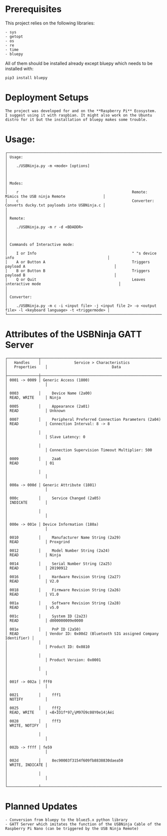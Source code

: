
# Prerequisites

This project relies on the following libraries:
	
	- sys
	- getopt
	- os
	- re
	- time
	- bluepy

All of them should be installed already except bluepy which needs to be installed with:

	pip3 install bluepy

# Deployment Setups

	The project was developed for and on the **Raspberry Pi** Ecosystem.
	I suggest using it with raspbian. It might also work on the Ubuntu distro for it but the installation of bluepy makes some trouble.

# Usage:

	┌──────────────────────────────────────────────────────────────────────────────────────────────────────────────────┐
    │ Usage:                                                                                                           │
    │    ./USBNinja.py -m <mode> [options]                                                                             │
    │                                                                                                                  │
    │ Modes:                                                                                                           │
    │    r                                                   Remote:       Mimics the USB ninja Remote                 │
    │    c                                                   Converter:    Converts ducky.txt payloads into USBNinja.c │
    │                                                                                                                  │
    │ Remote:                                                                                                          │
    │    ./USBNinja.py -m r -d <BDADDR>                                                                                │
    │                                                                                                                  │
    │ Commands of Interactive mode:                                                                                    │
    │    I or Info                                           " "s device info                                          │
    │    A or Button A                                       Triggers payload A                                        │
    │    B or Button B                                       Triggers payload B                                        │
    │    Q or Quit                                           Leaves interactive mode                                   │
    │                                                                                                                  │
    │ Converter:                                                                                                       │
    │    ./USBNinja.py -m c -i <input file> -j <input file 2> -o <output file> -l <keyboard language> -t <triggermode> │
    └──────────────────────────────────────────────────────────────────────────────────────────────────────────────────┘

# Attributes of the USBNinja GATT Server

	┌──────────────┬───────────────────────────────────────────────────────┬─────────────────┬───────────────────────────────────────────────────────────────┐
	│   Handles    │               Service > Characteristics               │   Properties    │                             Data                              │
	├──────────────┼───────────────────────────────────────────────────────┼─────────────────┼───────────────────────────────────────────────────────────────┤
	│ 0001 -> 0009 │ Generic Access (1800)                                 │                 │                                                               │
	│ 0003         │     Device Name (2a00)                                │ READ, WRITE     │ Ninja                                                         │
	│ 0005         │     Appearance (2a01)                                 │ READ            │ Unknown                                                       │
	│ 0007         │     Peripheral Preferred Connection Parameters (2a04) │ READ            │ Connection Interval: 8 -> 8                                   │
	│              │                                                       │                 │ Slave Latency: 0                                              │
	│              │                                                       │                 │ Connection Supervision Timeout Multiplier: 500                │
	│ 0009         │     2aa6                                              │ READ            │ 01                                                            │
	│              │                                                       │                 │                                                               │
	│ 000a -> 000d │ Generic Attribute (1801)                              │                 │                                                               │
	│ 000c         │     Service Changed (2a05)                            │ INDICATE        │                                                               │
	│              │                                                       │                 │                                                               │
	│ 000e -> 001e │ Device Information (180a)                             │                 │                                                               │
	│ 0010         │     Manufacturer Name String (2a29)                   │ READ            │ Proxgrind                                                     │
	│ 0012         │     Model Number String (2a24)                        │ READ            │ Ninja                                                         │
	│ 0014         │     Serial Number String (2a25)                       │ READ            │ 20190912                                                      │
	│ 0016         │     Hardware Revision String (2a27)                   │ READ            │ V2.0                                                          │
	│ 0018         │     Firmware Revision String (2a26)                   │ READ            │ V1.0                                                          │
	│ 001a         │     Software Revision String (2a28)                   │ READ            │ v5.0                                                          │
	│ 001c         │     System ID (2a23)                                  │ READ            │ d000000009e0000                                               │
	│ 001e         │     PnP ID (2a50)                                     │ READ            │ Vendor ID: 0x00d2 (Bluetooth SIG assigned Company Identifier) │
	│              │                                                       │                 │ Product ID: 0x0810                                            │
	│              │                                                       │                 │ Product Version: 0x0001                                       │
	│              │                                                       │                 │                                                               │
	│ 001f -> 002a │ fff0                                                  │                 │                                                               │
	│ 0021         │     fff1                                              │ NOTIFY          │                                                               │
	│ 0025         │     fff2                                              │ READ, WRITE     │ «Æ×ÏÒ1f*97¿¼M97Ú9c08Y0e14¦Áéí                                 │
	│ 0028         │     fff3                                              │ WRITE, NOTIFY   │                                                               │
	│              │                                                       │                 │                                                               │
	│ 002b -> ffff │ fe59                                                  │                 │                                                               │
	│ 002d         │     8ec90003f3154f609fb8838830daea50                  │ WRITE, INDICATE │                                                               │
	│              │                                                       │                 │                                                               │
	└──────────────┴───────────────────────────────────────────────────────┴─────────────────┴───────────────────────────────────────────────────────────────┘

# Planned Updates

	- Conversion from bluepy to the bluez5.x python library
	- GATT Server which imitates the function of the USBNinja Cable of the Raspberry Pi Nano (can be triggered by the USB Ninja Remote)